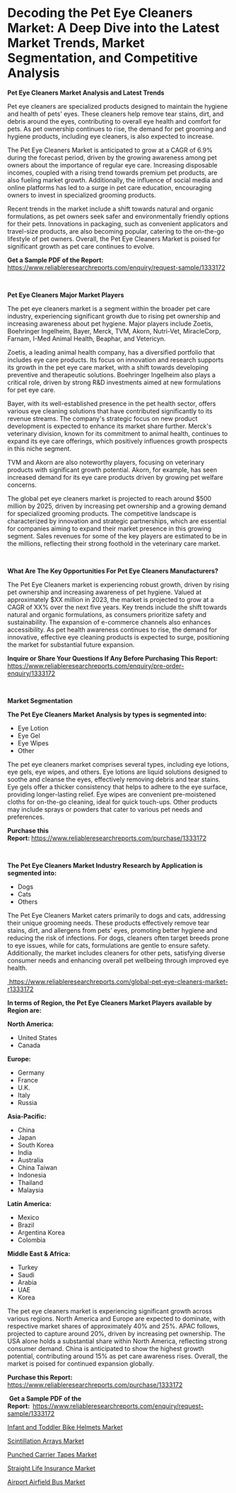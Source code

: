 <p><h1>Decoding the Pet Eye Cleaners Market: A Deep Dive into the Latest Market Trends, Market Segmentation, and Competitive Analysis</h1></p><p><strong>Pet Eye Cleaners Market Analysis and Latest Trends</strong></p>
<p><p>Pet eye cleaners are specialized products designed to maintain the hygiene and health of pets' eyes. These cleaners help remove tear stains, dirt, and debris around the eyes, contributing to overall eye health and comfort for pets. As pet ownership continues to rise, the demand for pet grooming and hygiene products, including eye cleaners, is also expected to increase.</p><p>The Pet Eye Cleaners Market is anticipated to grow at a CAGR of 6.9% during the forecast period, driven by the growing awareness among pet owners about the importance of regular eye care. Increasing disposable incomes, coupled with a rising trend towards premium pet products, are also fueling market growth. Additionally, the influence of social media and online platforms has led to a surge in pet care education, encouraging owners to invest in specialized grooming products.</p><p>Recent trends in the market include a shift towards natural and organic formulations, as pet owners seek safer and environmentally friendly options for their pets. Innovations in packaging, such as convenient applicators and travel-size products, are also becoming popular, catering to the on-the-go lifestyle of pet owners. Overall, the Pet Eye Cleaners Market is poised for significant growth as pet care continues to evolve.</p></p>
<p><strong>Get a Sample PDF of the Report:&nbsp;</strong> <a href="https://www.reliableresearchreports.com/enquiry/request-sample/1333172?utm_campaign=24&utm_medium=2&utm_source=Github&utm_content=ia&utm_term=01102024&utm_id=pet-eye-cleaners">https://www.reliableresearchreports.com/enquiry/request-sample/1333172</a></p>
<p>&nbsp;</p>
<p><strong>Pet Eye Cleaners Major Market Players</strong></p>
<p><p>The pet eye cleaners market is a segment within the broader pet care industry, experiencing significant growth due to rising pet ownership and increasing awareness about pet hygiene. Major players include Zoetis, Boehringer Ingelheim, Bayer, Merck, TVM, Akorn, Nutri-Vet, MiracleCorp, Farnam, I-Med Animal Health, Beaphar, and Vetericyn.</p><p>Zoetis, a leading animal health company, has a diversified portfolio that includes eye care products. Its focus on innovation and research supports its growth in the pet eye care market, with a shift towards developing preventive and therapeutic solutions. Boehringer Ingelheim also plays a critical role, driven by strong R&D investments aimed at new formulations for pet eye care.</p><p>Bayer, with its well-established presence in the pet health sector, offers various eye cleaning solutions that have contributed significantly to its revenue streams. The company's strategic focus on new product development is expected to enhance its market share further. Merck's veterinary division, known for its commitment to animal health, continues to expand its eye care offerings, which positively influences growth prospects in this niche segment.</p><p>TVM and Akorn are also noteworthy players, focusing on veterinary products with significant growth potential. Akorn, for example, has seen increased demand for its eye care products driven by growing pet welfare concerns.</p><p>The global pet eye cleaners market is projected to reach around $500 million by 2025, driven by increasing pet ownership and a growing demand for specialized grooming products. The competitive landscape is characterized by innovation and strategic partnerships, which are essential for companies aiming to expand their market presence in this growing segment. Sales revenues for some of the key players are estimated to be in the millions, reflecting their strong foothold in the veterinary care market.</p></p>
<p>&nbsp;</p>
<p><strong>What Are The Key Opportunities For Pet Eye Cleaners Manufacturers?</strong></p>
<p><p>The Pet Eye Cleaners market is experiencing robust growth, driven by rising pet ownership and increasing awareness of pet hygiene. Valued at approximately $XX million in 2023, the market is projected to grow at a CAGR of XX% over the next five years. Key trends include the shift towards natural and organic formulations, as consumers prioritize safety and sustainability. The expansion of e-commerce channels also enhances accessibility. As pet health awareness continues to rise, the demand for innovative, effective eye cleaning products is expected to surge, positioning the market for substantial future expansion.</p></p>
<p><strong>Inquire or Share Your Questions If Any Before Purchasing This Report:</strong> <a href="https://www.reliableresearchreports.com/enquiry/pre-order-enquiry/1333172?utm_campaign=24&utm_medium=2&utm_source=Github&utm_content=ia&utm_term=01102024&utm_id=pet-eye-cleaners">https://www.reliableresearchreports.com/enquiry/pre-order-enquiry/1333172</a></p>
<p>&nbsp;</p>
<p><strong>Market Segmentation</strong></p>
<p><strong>The Pet Eye Cleaners Market Analysis by types is segmented into:</strong></p>
<p><ul><li>Eye Lotion</li><li>Eye Gel</li><li>Eye Wipes</li><li>Other</li></ul></p>
<p><p>The pet eye cleaners market comprises several types, including eye lotions, eye gels, eye wipes, and others. Eye lotions are liquid solutions designed to soothe and cleanse the eyes, effectively removing debris and tear stains. Eye gels offer a thicker consistency that helps to adhere to the eye surface, providing longer-lasting relief. Eye wipes are convenient pre-moistened cloths for on-the-go cleaning, ideal for quick touch-ups. Other products may include sprays or powders that cater to various pet needs and preferences.</p></p>
<p><strong>Purchase this Report:&nbsp;</strong><a href="https://www.reliableresearchreports.com/purchase/1333172?utm_campaign=24&utm_medium=2&utm_source=Github&utm_content=ia&utm_term=01102024&utm_id=pet-eye-cleaners">https://www.reliableresearchreports.com/purchase/1333172</a></p>
<p>&nbsp;</p>
<p><strong>The Pet Eye Cleaners Market Industry Research by Application is segmented into:</strong></p>
<p><ul><li>Dogs</li><li>Cats</li><li>Others</li></ul></p>
<p><p>The Pet Eye Cleaners Market caters primarily to dogs and cats, addressing their unique grooming needs. These products effectively remove tear stains, dirt, and allergens from pets’ eyes, promoting better hygiene and reducing the risk of infections. For dogs, cleaners often target breeds prone to eye issues, while for cats, formulations are gentle to ensure safety. Additionally, the market includes cleaners for other pets, satisfying diverse consumer needs and enhancing overall pet wellbeing through improved eye health.</p></p>
<p><a href="https://www.reliableresearchreports.com/global-pet-eye-cleaners-market-r1333172?utm_campaign=24&utm_medium=2&utm_source=Github&utm_content=ia&utm_term=01102024&utm_id=pet-eye-cleaners">&nbsp;https://www.reliableresearchreports.com/global-pet-eye-cleaners-market-r1333172</a></p>
<p><strong>In terms of Region, the Pet Eye Cleaners Market Players available by Region are:</strong></p>
<p>
    <p> <strong> North America: </strong>
        <ul>
            <li>United States</li>
            <li>Canada</li>
        </ul>
        </p> 
    <p> <strong> Europe: </strong>
        <ul>
            <li>Germany</li>
            <li>France</li>
            <li>U.K.</li>
            <li>Italy</li>
            <li>Russia</li>
        </ul>
        </p> 
    <p> <strong> Asia-Pacific: </strong>
        <ul>
            <li>China</li>
            <li>Japan</li>
            <li>South Korea</li>
            <li>India</li>
            <li>Australia</li>
            <li>China Taiwan</li>
            <li>Indonesia</li>
            <li>Thailand</li>
            <li>Malaysia</li>
        </ul>
        </p> 
    <p> <strong> Latin America: </strong>
        <ul>
            <li>Mexico</li>
            <li>Brazil</li>
            <li>Argentina Korea</li>
            <li>Colombia</li>
        </ul>
        </p> 
    <p> <strong> Middle East & Africa: </strong>
        <ul>
            <li>Turkey</li>
            <li>Saudi</li>
            <li>Arabia</li>
            <li>UAE</li>
            <li>Korea</li>
        </ul>
    </p>
    </p>
<p><p>The pet eye cleaners market is experiencing significant growth across various regions. North America and Europe are expected to dominate, with respective market shares of approximately 40% and 25%. APAC follows, projected to capture around 20%, driven by increasing pet ownership. The USA alone holds a substantial share within North America, reflecting strong consumer demand. China is anticipated to show the highest growth potential, contributing around 15% as pet care awareness rises. Overall, the market is poised for continued expansion globally.</p></p>
<p><strong>Purchase this Report: </strong><a href="https://www.reliableresearchreports.com/purchase/1333172?utm_campaign=24&utm_medium=2&utm_source=Github&utm_content=ia&utm_term=01102024&utm_id=pet-eye-cleaners">https://www.reliableresearchreports.com/purchase/1333172</a></p>
<p>&nbsp;<strong>Get a Sample PDF of the Report:&nbsp;&nbsp;</strong><a href="https://www.reliableresearchreports.com/enquiry/request-sample/1333172?utm_campaign=24&utm_medium=2&utm_source=Github&utm_content=ia&utm_term=01102024&utm_id=pet-eye-cleaners">https://www.reliableresearchreports.com/enquiry/request-sample/1333172</a></p>
<p><strong></strong></p>
<p><p><a href="https://github.com/WILSONTANNISHA/Market-Research-Report-List-1/blob/main/infant-and-toddler-bike-helmets-market.md?utm_campaign=24&utm_medium=2&utm_source=Github&utm_content=ia&utm_term=01102024&utm_id=pet-eye-cleaners">Infant and Toddler Bike Helmets Market</a></p><p><a href="https://issuu.com/reportprime-2/docs/scintillation-arrays-market-size-20_85dd9528939af8?utm_campaign=24&utm_medium=2&utm_source=Github&utm_content=ia&utm_term=01102024&utm_id=pet-eye-cleaners">Scintillation Arrays Market</a></p><p><a href="https://issuu.com/reportprime-2/docs/punched-carrier-tapes-market-size-2_ff5ad651ccf379?utm_campaign=24&utm_medium=2&utm_source=Github&utm_content=ia&utm_term=01102024&utm_id=pet-eye-cleaners">Punched Carrier Tapes Market</a></p><p><a href="https://www.linkedin.com/pulse/straight-life-insurance-industry-sector-market-dynamics-future-eeo3f?utm_campaign=24&utm_medium=2&utm_source=Github&utm_content=ia&utm_term=01102024&utm_id=pet-eye-cleaners">Straight Life Insurance Market</a></p><p><a href="https://github.com/ShaheenRoz/Market-Research-Report-List-1/blob/main/airport-airfield-bus-market.md?utm_campaign=24&utm_medium=2&utm_source=Github&utm_content=ia&utm_term=01102024&utm_id=pet-eye-cleaners">Airport Airfield Bus Market</a></p></p>